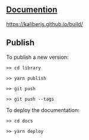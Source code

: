 ## [Documention](https://kaliberjs.github.io/build/)

https://kaliberjs.github.io/build/

## Publish

To publish a new version:

```
>> cd library

>> yarn publish

>> git push

>> git push --tags
```

To deploy the documentation:

```
>> cd docs

>> yarn deploy
```